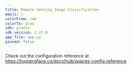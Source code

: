 ```yaml
---
title: Remote Sensing Image Classification
emoji: 🏢
colorFrom: red
colorTo: gray
sdk: gradio
sdk_version: 3.27.0
app_file: app.py
pinned: false
---
```


Check out the configuration reference at https://huggingface.co/docs/hub/spaces-config-reference
